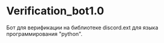 # Verification_bot1.0
Бот для верификации на библиотеке discord.ext для языка программирования "python".
